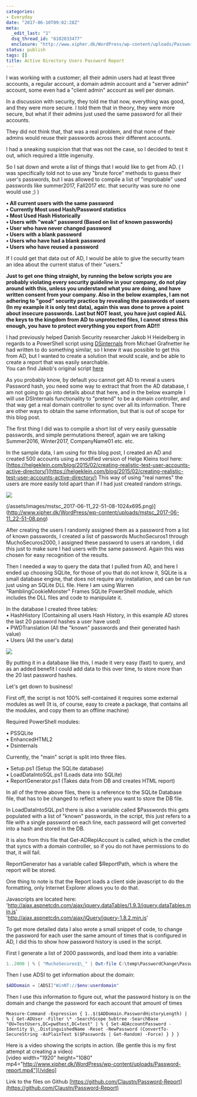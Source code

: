 ```yaml
---
categories:
- Everyday
date: "2017-06-10T09:02:28Z"
meta:
  _edit_last: "1"
  dsq_thread_id: "6102033477"
  enclosure: "http://www.xipher.dk/WordPress/wp-content/uploads/Password-report.mp4\r\n24309219\r\nvideo/mp4\r\n"
status: publish
tags: []
title: Active Directory Users Password Report
---
```


I was working with a customer; all their admin users had at least three accounts, a regular account, a domain admin account and a "server admin" account, some even had a "client admin" account as well per domain.

In a discussion with security, they told me that now, everything was good, and they were more secure. I told them that in theory, they were more secure, but what if their admins just used the same password for all their accounts.

They did not think that, that was a real problem, and that none of their admins would reuse their passwords across their different accounts.

I had a sneaking suspicion that that was not the case, so I decided to test it out, which required a little ingenuity.

So I sat down and wrote a list of things that I would like to get from AD. ( I was specifically told not to use any "brute force" methods to guess their user's passwords, but I was allowed to compile a list of "improbable" used passwords like summer2017, Fall2017 etc. that security was sure no one would use ;) )

**• All current users with the same password  
 • Currently Most used Hash/Password statistics  
 • Most Used Hash Historically  
 • Users with "weak" password (Based on list of known passwords)  
 • User who have never changed password  
 • Users with a blank password  
 • Users who have had a blank password  
 • Users who have reused a password**

If I could get that data out of AD, I would be able to give the security team an idea about the current status of their "users."

**Just to get one thing straight, by running the below scripts you are probably violating every security guideline in your company, do not play around with this, unless you understand what you are doing, and have written consent from your company. Also in the below examples, I am not adhering to "good" security practice by revealing the passwords of users (In my example it is only test data), again this was done to prove a point about insecure passwords. Last but NOT least, you have just copied ALL the keys to the kingdom from AD to unprotected files, I cannot stress this enough, you have to protect everything you export from AD!!!**

I had previously helped Danish Security researcher Jakob H Heidelberg in regards to a PowerShell script using [DSinternals](http://dsinternals.com) from Michael Grafnetter he had written to do something similar, so I knew it was possible to get this from AD, but I wanted to create a solution that would scale, and be able to create a report that was easily searchable.  
You can find Jakob's original script [here](https://github.com/ZilentJack/Get-bADpasswords)

As you probably know, by default you cannot get AD to reveal a users Password hash, you need some way to extract that from the AD database, I am not going to go into details about that here, and in the below example I will use DSInternals functionality to "pretend" to be a domain controller, and that way get a real domain controller to sync over all its information. There are other ways to obtain the same information, but that is out of scope for this blog post.

The first thing I did was to compile a short list of very easily guessable passwords, and simple permutations thereof, again we are talking Summer2016, Winter2017, CompanyName01 etc. etc.

In the sample data, I am using for this blog post, I created an AD and created 500 accounts using a modified version of Helge Kleins tool here: [https://helgeklein.com/blog/2015/02/creating-realistic-test-user-accounts-active-directory/](https://helgeklein.com/blog/2015/02/creating-realistic-test-user-accounts-active-directory/) This way of using "real names" the users are more easily told apart than if I had just created random strings.

[![](/assets/images/mstsc_2017-06-11_22-51-08-1024x695.png)](http://www.xipher.dk/WordPress/wp-content/uploads/mstsc_2017-06-11_22-51-08.png)

(/assets/images/mstsc_2017-06-11_22-51-08-1024x695.png)](http://www.xipher.dk/WordPress/wp-content/uploads/mstsc_2017-06-11_22-51-08.png)


After creating the users I randomly assigned them as a password from a list of known passwords, I created a list of passwords MuchoSecuros1 through MuchoSecuros2000, I assigned these password to users at random, I did this just to make sure I had users with the same password. Again this was chosen for easy recognition of the results.

Then I needed a way to query the data that I pulled from AD, and here I ended up choosing SQLite, for those of you that do not know it, SQLite is a small database engine, that does not require any installation, and can be run just using an SQLite DLL file. Here I am using Warren "RamblingCookieMonster" Frames SQLite PowerShell module, which includes the DLL files and code to manipulate it.

In the database I created three tables:  
 • HashHistory (Containing all users Hash History, in this example AD stores the last 20 password hashes a user have used)  
 • PWDTranslation (All the "known" passwords and their generated hash value)  
 • Users (All the user's data)

[![](/assets/images/DB-Overview.png)](http://www.xipher.dk/WordPress/wp-content/uploads/DB-Overview.png)

By putting it in a database like this, I made it very easy (fast) to query, and as an added benefit I could add data to this over time, to store more than the 20 last password hashes.

Let's get down to business!

First off, the script is not 100% self-contained it requires some external modules as well (It is, of course, easy to create a package, that contains all the modules, and copy them to an offline machine)

Required PowerShell modules:

• PSSQLite  
 • EnhancedHTML2  
 • Dsinternals

Currently, the "main" script is split into three files.

• Setup.ps1 (Setup the SQLite database)  
 • LoadDataIntoSQL.ps1 (Loads data into SQLite)  
 • ReportGenerator.ps1 (Takes data from DB and creates HTML report)

In all of the three above files, there is a reference to the SQLite Database file, that has to be changed to reflect where you want to store the DB file.

In LoadDataIntoSQL.ps1 there is also a variable called $Passwords this gets populated with a list of "known" passwords, in the script, this just refers to a file with a single password on each line, each password will get converted into a hash and stored in the DB.

It is also from this file that Get-ADReplAccount is called, which is the cmdlet that syncs with a domain controller, so if you do not have permissions to do that, it will fail.

ReportGenerator has a variable called $ReportPath, which is where the report will be stored.

One thing to note is that the Report loads a client side javascript to do the formatting, only Internet Explorer allows you to do that.

Javascripts are located here:  
'http://ajax.aspnetcdn.com/ajax/jquery.dataTables/1.9.3/jquery.dataTables.min.js'  
'http://ajax.aspnetcdn.com/ajax/jQuery/jquery-1.8.2.min.js'

To get more detailed data I also wrote a small snippet of code, to change the password for each user the same amount of times that is configured in AD, I did this to show how password history is used in the script.

First I generate a list of 2000 passwords, and load them into a variable:

```powershell
1..2000 | % { "MuchoSecuros$\_" | Out-file C:\temp\PasswordChange\Passwords.txt -Append } $Passwords = Get-Content C:\temp\PasswordChange\Passwords.txt
```

Then I use ADSI to get information about the domain:

```powershell
$ADDomain = [ADSI]"WinNT://$env:userdomain"
```

Then I use this information to figure out, what the password history is on the domain and change the password for each account that amount of times

```
Measure-Command -Expression { 1..$($ADDomain.PasswordHistoryLength) | % { Get-ADUser -Filter \* -SearchScope Subtree -SearchBase "OU=TestUsers,DC=pwdtest,DC=test" | % { Set-ADAccountPassword -Identity $\_.DistinguishedName -Reset -NewPassword (ConvertTo-SecureString -AsPlainText $($Passwords | Get-Random) -Force) } } }
```

Here is a video showing the scripts in action. (Be gentle this is my first attempt at creating a video)  
[video width="1920" height="1080" mp4="http://www.xipher.dk/WordPress/wp-content/uploads/Password-report.mp4"][/video]

Link to the files on Github [https://github.com/Claustn/Password-Report](https://github.com/Claustn/Password-Report)


